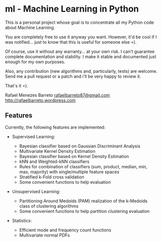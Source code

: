 ml - Machine Learning in Python
===============================

This is a personal project whose goal is to concentrate all my Python code
about Machine Learning.

You are completely free to use it anyway you want. However, it'd be cool
if I was notified... just to know that this is useful for someone else =).

Of course, use it without any warranty... at your own risk. I can't guarantee
complete documentation and stability. I make it stable and documented just
enough for my own purposes.

Also, any contribution (new algorithms and, particularly, tests) are welcome.
Send me a pull request or a patch and i'll be very happy to review it.

That's it =).

Rafael Menezes Barreto
rafaelbarreto87@gmail.com
http://rafaelbarreto.wordpress.com

Features
--------

Currently, the following features are implemented:

- Supervised Learning:

    * Bayesian classifier based on Gaussian Discriminant Analysis
    * Multivariate Kernel Density Estimation
    * Bayesian classifier based on Kernel Density Estimation
    * kNN and Weighted-kNN classifiers
    * Rules for combination of classifiers (sum, product, median,
      min, max, majority) with single/multiple feature spaces
    * Stratified k-Fold cross validation
    * Some convenient functions to help evaluation

- Unsupervised Learning:

    * Partitioning Around Medoids (PAM) realization of the k-Medoids
      class of clustering algorithms
    * Some convenient functions to help partition clustering evaluation

- Statistics:

    * Efficient mode and frequency count functions
    * Multivariate normal PDFs
